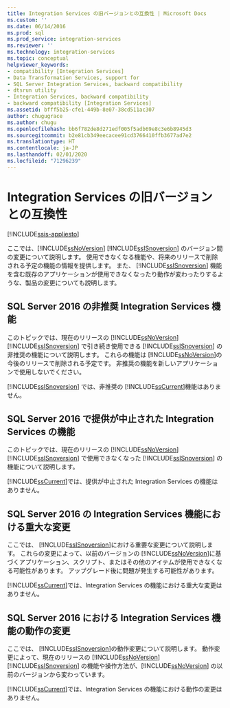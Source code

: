 ```yaml
---
title: Integration Services の旧バージョンとの互換性 | Microsoft Docs
ms.custom: ''
ms.date: 06/14/2016
ms.prod: sql
ms.prod_service: integration-services
ms.reviewer: ''
ms.technology: integration-services
ms.topic: conceptual
helpviewer_keywords:
- compatibility [Integration Services]
- Data Transformation Services, support for
- SQL Server Integration Services, backward compatibility
- dtsrun utility
- Integration Services, backward compatibility
- backward compatibility [Integration Services]
ms.assetid: bfff5b25-cfe1-449b-8e07-38cd511ac307
author: chugugrace
ms.author: chugu
ms.openlocfilehash: bb6f782de8d271edf005f5adb69e8c3e6b8945d3
ms.sourcegitcommit: b2e81cb349eecacee91cd3766410ffb3677ad7e2
ms.translationtype: HT
ms.contentlocale: ja-JP
ms.lasthandoff: 02/01/2020
ms.locfileid: "71296239"
---
```

# <a name="integration-services-backward-compatibility"></a>Integration Services の旧バージョンとの互換性

[!INCLUDE[ssis-appliesto](../includes/ssis-appliesto-ssvrpluslinux-asdb-asdw-xxx.md)]


  ここでは、[!INCLUDE[ssNoVersion](../includes/ssnoversion-md.md)] [!INCLUDE[ssISnoversion](../includes/ssisnoversion-md.md)] のバージョン間の変更について説明します。 使用できなくなる機能や、将来のリリースで削除される予定の機能の情報を提供します。 また、 [!INCLUDE[ssISnoversion](../includes/ssisnoversion-md.md)] 機能を含む既存のアプリケーションが使用できなくなったり動作が変わったりするような、製品の変更についても説明します。  
  
## <a name="deprecated-integration-services-features-in-sql-server-2016"></a>SQL Server 2016 の非推奨 Integration Services 機能

このトピックでは、現在のリリースの [!INCLUDE[ssNoVersion](../includes/ssnoversion-md.md)] [!INCLUDE[ssISnoversion](../includes/ssisnoversion-md.md)] で引き続き使用できる [!INCLUDE[ssISnoversion](../includes/ssisnoversion-md.md)] の非推奨の機能について説明します。 これらの機能は [!INCLUDE[ssNoVersion](../includes/ssnoversion-md.md)]の今後のリリースで削除される予定です。 非推奨の機能を新しいアプリケーションで使用しないでください。  
  
 [!INCLUDE[ssISnoversion](../includes/ssisnoversion-md.md)] では、非推奨の [!INCLUDE[ssCurrent](../includes/sscurrent-md.md)]機能はありません。  

## <a name="discontinued-integration-services-functionality-in-sql-server-2016"></a>SQL Server 2016 で提供が中止された Integration Services の機能

このトピックでは、現在のリリースの [!INCLUDE[ssNoVersion](../includes/ssnoversion-md.md)] [!INCLUDE[ssISnoversion](../includes/ssisnoversion-md.md)] で使用できなくなった [!INCLUDE[ssISnoversion](../includes/ssisnoversion-md.md)] の機能について説明します。  
  
 [!INCLUDE[ssCurrent](../includes/sscurrent-md.md)]では、提供が中止された Integration Services の機能はありません。  

## <a name="breaking-changes-to-integration-services-features-in-sql-server-2016"></a>SQL Server 2016 の Integration Services 機能における重大な変更

ここでは、 [!INCLUDE[ssISnoversion](../includes/ssisnoversion-md.md)]における重要な変更について説明します。 これらの変更によって、以前のバージョンの [!INCLUDE[ssNoVersion](../includes/ssnoversion-md.md)]に基づくアプリケーション、スクリプト、またはその他のアイテムが使用できなくなる可能性があります。 アップグレード後に問題が発生する可能性があります。  
  
 [!INCLUDE[ssCurrent](../includes/sscurrent-md.md)]では、Integration Services の機能における重大な変更はありません。 

## <a name="behavior-changes-to-integration-services-features-in-sql-server-2016"></a>SQL Server 2016 における Integration Services 機能の動作の変更

ここでは、 [!INCLUDE[ssISnoversion](../includes/ssisnoversion-md.md)]の動作変更について説明します。 動作変更によって、現在のリリースの [!INCLUDE[ssNoVersion](../includes/ssnoversion-md.md)] [!INCLUDE[ssISnoversion](../includes/ssisnoversion-md.md)] の機能や操作方法が、[!INCLUDE[ssNoVersion](../includes/ssnoversion-md.md)] の以前のバージョンから変わっています。  
  
[!INCLUDE[ssCurrent](../includes/sscurrent-md.md)]では、Integration Services の機能における動作の変更はありません。  
